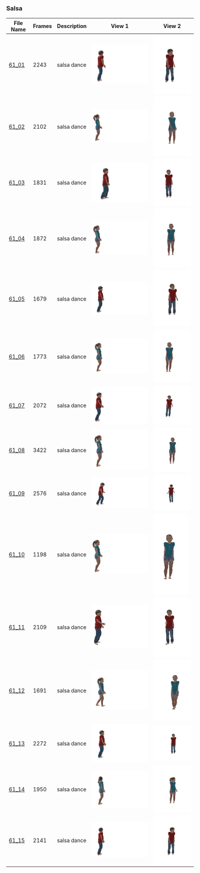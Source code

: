 ### Salsa
|File Name|Frames|Description|View 1|View 2|
|-|-|-|-|-|
|[61_01](https://github.com/Shriinivas/cmubvh/raw/main/Sequence-060-075/61/Data/61_01.zip)|2243|salsa dance|<img src="https://github.com/Shriinivas/cmubvhgifs/blob/main/Sequence-060-075/61/61_01_0.gif"/>|<img src="https://github.com/Shriinivas/cmubvhgifs/blob/main/Sequence-060-075/61/61_01_1.gif"/>|
|[61_02](https://github.com/Shriinivas/cmubvh/raw/main/Sequence-060-075/61/Data/61_02.zip)|2102|salsa dance|<img src="https://github.com/Shriinivas/cmubvhgifs/blob/main/Sequence-060-075/61/61_02_0.gif"/>|<img src="https://github.com/Shriinivas/cmubvhgifs/blob/main/Sequence-060-075/61/61_02_1.gif"/>|
|[61_03](https://github.com/Shriinivas/cmubvh/raw/main/Sequence-060-075/61/Data/61_03.zip)|1831|salsa dance|<img src="https://github.com/Shriinivas/cmubvhgifs/blob/main/Sequence-060-075/61/61_03_0.gif"/>|<img src="https://github.com/Shriinivas/cmubvhgifs/blob/main/Sequence-060-075/61/61_03_1.gif"/>|
|[61_04](https://github.com/Shriinivas/cmubvh/raw/main/Sequence-060-075/61/Data/61_04.zip)|1872|salsa dance|<img src="https://github.com/Shriinivas/cmubvhgifs/blob/main/Sequence-060-075/61/61_04_0.gif"/>|<img src="https://github.com/Shriinivas/cmubvhgifs/blob/main/Sequence-060-075/61/61_04_1.gif"/>|
|[61_05](https://github.com/Shriinivas/cmubvh/raw/main/Sequence-060-075/61/Data/61_05.zip)|1679|salsa dance|<img src="https://github.com/Shriinivas/cmubvhgifs/blob/main/Sequence-060-075/61/61_05_0.gif"/>|<img src="https://github.com/Shriinivas/cmubvhgifs/blob/main/Sequence-060-075/61/61_05_1.gif"/>|
|[61_06](https://github.com/Shriinivas/cmubvh/raw/main/Sequence-060-075/61/Data/61_06.zip)|1773|salsa dance|<img src="https://github.com/Shriinivas/cmubvhgifs/blob/main/Sequence-060-075/61/61_06_0.gif"/>|<img src="https://github.com/Shriinivas/cmubvhgifs/blob/main/Sequence-060-075/61/61_06_1.gif"/>|
|[61_07](https://github.com/Shriinivas/cmubvh/raw/main/Sequence-060-075/61/Data/61_07.zip)|2072|salsa dance|<img src="https://github.com/Shriinivas/cmubvhgifs/blob/main/Sequence-060-075/61/61_07_0.gif"/>|<img src="https://github.com/Shriinivas/cmubvhgifs/blob/main/Sequence-060-075/61/61_07_1.gif"/>|
|[61_08](https://github.com/Shriinivas/cmubvh/raw/main/Sequence-060-075/61/Data/61_08.zip)|3422|salsa dance|<img src="https://github.com/Shriinivas/cmubvhgifs/blob/main/Sequence-060-075/61/61_08_0.gif"/>|<img src="https://github.com/Shriinivas/cmubvhgifs/blob/main/Sequence-060-075/61/61_08_1.gif"/>|
|[61_09](https://github.com/Shriinivas/cmubvh/raw/main/Sequence-060-075/61/Data/61_09.zip)|2576|salsa dance|<img src="https://github.com/Shriinivas/cmubvhgifs/blob/main/Sequence-060-075/61/61_09_0.gif"/>|<img src="https://github.com/Shriinivas/cmubvhgifs/blob/main/Sequence-060-075/61/61_09_1.gif"/>|
|[61_10](https://github.com/Shriinivas/cmubvh/raw/main/Sequence-060-075/61/Data/61_10.zip)|1198|salsa dance|<img src="https://github.com/Shriinivas/cmubvhgifs/blob/main/Sequence-060-075/61/61_10_0.gif"/>|<img src="https://github.com/Shriinivas/cmubvhgifs/blob/main/Sequence-060-075/61/61_10_1.gif"/>|
|[61_11](https://github.com/Shriinivas/cmubvh/raw/main/Sequence-060-075/61/Data/61_11.zip)|2109|salsa dance|<img src="https://github.com/Shriinivas/cmubvhgifs/blob/main/Sequence-060-075/61/61_11_0.gif"/>|<img src="https://github.com/Shriinivas/cmubvhgifs/blob/main/Sequence-060-075/61/61_11_1.gif"/>|
|[61_12](https://github.com/Shriinivas/cmubvh/raw/main/Sequence-060-075/61/Data/61_12.zip)|1691|salsa dance|<img src="https://github.com/Shriinivas/cmubvhgifs/blob/main/Sequence-060-075/61/61_12_0.gif"/>|<img src="https://github.com/Shriinivas/cmubvhgifs/blob/main/Sequence-060-075/61/61_12_1.gif"/>|
|[61_13](https://github.com/Shriinivas/cmubvh/raw/main/Sequence-060-075/61/Data/61_13.zip)|2272|salsa dance|<img src="https://github.com/Shriinivas/cmubvhgifs/blob/main/Sequence-060-075/61/61_13_0.gif"/>|<img src="https://github.com/Shriinivas/cmubvhgifs/blob/main/Sequence-060-075/61/61_13_1.gif"/>|
|[61_14](https://github.com/Shriinivas/cmubvh/raw/main/Sequence-060-075/61/Data/61_14.zip)|1950|salsa dance|<img src="https://github.com/Shriinivas/cmubvhgifs/blob/main/Sequence-060-075/61/61_14_0.gif"/>|<img src="https://github.com/Shriinivas/cmubvhgifs/blob/main/Sequence-060-075/61/61_14_1.gif"/>|
|[61_15](https://github.com/Shriinivas/cmubvh/raw/main/Sequence-060-075/61/Data/61_15.zip)|2141|salsa dance|<img src="https://github.com/Shriinivas/cmubvhgifs/blob/main/Sequence-060-075/61/61_15_0.gif"/>|<img src="https://github.com/Shriinivas/cmubvhgifs/blob/main/Sequence-060-075/61/61_15_1.gif"/>|
